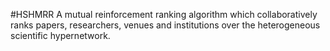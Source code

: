 #HSHMRR
A mutual reinforcement ranking algorithm which collaboratively ranks papers, researchers, venues and institutions over the heterogeneous scientific hypernetwork.
